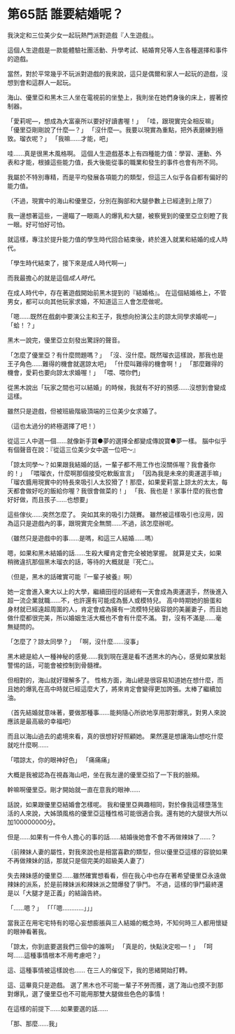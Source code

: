 # 第65話 誰要結婚呢？

我決定和三位美少女一起玩熱門派對遊戲『人生遊戲』。

這個人生遊戲是一款能體驗社團活動、升學考試、結婚育兒等人生各種選擇和事件的遊戲。

當然，對於平常幾乎不玩派對遊戲的我來說，這只是偶爾和家人一起玩的遊戲，沒想到會和這群人一起玩。

海山、優里亞和黑木三人坐在電視前的坐墊上，我則坐在她們身後的床上，握著控制器。

「愛莉呢—，想成為大富豪所以要好好讀書喔！」
「哇，跟現實完全相反嘛」
「優里亞剛剛說了什麼—？」
「沒什麼—。我要以現實為重點，把外表磨練到極致。瑠衣呢？」
「我嘛……才能，吧」

哇……真是很黑木風格啊。
這個人生遊戲基本上有四種能力值：學習、運動、外表和才能，根據這些能力值，長大後能從事的職業和發生的事件也會有所不同。

我屬於不特別專精，而是平均發展各項能力的類型，但這三人似乎各自都有偏好的能力值。

（不過，現實中的海山和優里亞，分別在胸部和大腿參數上已經達到上限了）

我一邊想著這些，一邊瞄了一眼兩人的爆乳和大腿，被察覺到的優里亞立刻瞪了我一眼。好可怕好可怕。

就這樣，專注於提升能力值的學生時代回合結束後，終於進入就業和結婚的成人時代。

「學生時代結束了，接下來是成人時代啊—」

而我最擔心的就是這個*成人時代*。

在成人時代中，存在著遊戲開始前黑木提到的『結婚格』。
在這個結婚格上，不管男女，都可以向其他玩家求婚，不知道這三人會怎麼做呢。

「嗯……既然在戲劇中要演公主和王子，我想向扮演公主的諒太同學求婚呢—」
「蛤！？」

黑木一說完，優里亞立刻發出驚訝的聲音。

「怎麼了優里亞？有什麼問題嗎？」
「沒、沒什麼。既然瑠衣這樣說，那我也是王子角色……難得的機會就選諒太吧」
「什麼叫難得的機會啊！」
「那麼難得的機會，愛莉也要向諒太求婚喔！」
「喂、喂你們」

從黑木說出「玩家之間也可以結婚」的時候，我就有不好的預感……沒想到會變成這樣。

雖然只是遊戲，但被班級階級頂端的三位美少女求婚了。

（這也太過分的終極選擇了吧！）

從這三人中選一個……就像新手寶●夢的選擇全都變成傳說寶●夢一樣。
腦中似乎有個聲音在說：『從這三位美少女中選一位吧～』

「諒太同學～？如果跟我結婚的話，一輩子都不用工作也沒關係喔？我會養你的！」
「喂瑠衣，什麼啊那個接受吃軟飯宣言」
「因為我是未來的奧運選手嘛」
「瑠衣醬用現實中的特長來吸引人太狡猾了！那麼，如果愛莉當上諒太的太太，每天都會做好吃的飯給你喔？我很會做菜的！」
「我、我也是！家事什麼的我也會好好做，而且孩子……也想要」

這些傢伙……突然怎麼了。
突如其來的吸引力競賽。
雖然被這樣吸引也沒用，因為這只是遊戲內的事，跟現實完全無關……不過，該怎麼辦呢。

（雖然只是遊戲中的事……是嗎，和這三人結婚……嗎）

嗯，如果和黑木結婚的話……生殺大權肯定會完全被她掌握。
就算是丈夫，如果稍微違抗那個黑木瑠衣的話，等待的大概就是『死亡』。

（但是，黑木的話確實可能『一輩子被養』啊）

她一定會進入東大以上的大學，繼續田徑的話總有一天會成為奧運選手，然後進入超一流企業就職……不，也許還有可能成為藝人或模特兒。
高中時期她的臉蛋和身材就已經遠超周圍的人，肯定會成為擁有一流模特兒級容貌的美麗妻子，而且她做什麼都很完美，所以婚姻生活大概也不會有什麼不滿。
對，沒有不滿是……毫無疑問的。

「怎麼了？諒太同學？」
「啊，沒什麼……沒事」

黑木總是給人一種神秘的感覺……我到現在還是看不透黑木的內心，感覺如果放鬆警惕的話，可能會被控制到骨髓裡。

但相對的，海山就好理解多了。
性格方面，海山總是很容易知道她在想什麼，而且她的爆乳在高中時就已經這麼大了，將來肯定會變得更加誇張。太棒了繼續加油。

（首先結婚就意味著，要做那種事……能夠隨心所欲地享用那對爆乳，對男人來說應該是最高級的幸福吧）

而且以海山過去的處境來看，真的很想好好照顧她。
果然還是想讓海山想吃什麼就吃什麼啊……

「喂諒太，你的眼神好色」
「痛痛痛」

大概是我被認為在視姦海山吧，坐在我左邊的優里亞掐了一下我的臉頰。

幹嘛啊優里亞。剛才開始就一直在意我的眼神……

話說，如果跟優里亞結婚會怎樣呢。
我和優里亞興趣相同，對於像我這樣墮落生活的人來說，大姊頭風格的優里亞這種性格可能很適合我。還有她的大腿很大所以加100000000分。

但是……如果有一件令人擔心的事的話……結婚後她會不會不再做辣妹了……？

（前辣妹人妻的屬性，對我來說也是相當喜歡的類型，但以優里亞這樣的容貌如果不再做辣妹的話，那就只是個完美的超級美人妻了）

失去辣妹感的優里亞……雖然確實想看看，但在我心中也存在著希望優里亞永遠做辣妹的派系，於是前辣妹派和辣妹派之間爆發了爭鬥。
不過，這樣的爭鬥最終還是以「大腿才是正義」的結論告終。

「……嗯？」
「「「嗯…………」」」

當我正在用宅宅特有的噁心妄想膨脹與三人結婚的概念時，不知何時三人都用懷疑的眼神看著我。

「諒太，你到底要選我們三個中的誰啊」
「真是的，快點決定啦—！」
「呵呵……這種事情根本不用考慮吧？」

這、這種事情被這樣說也……
在三人的催促下，我的思緒開始打轉。

這、這畢竟只是遊戲。
選了黑木也不可能一輩子不勞而獲，選了海山也摸不到那對爆乳，選了優里亞也不可能用那雙大腿做些色色的事情！

在這樣的前提下……如果要選的話……

「那、那麼……我」